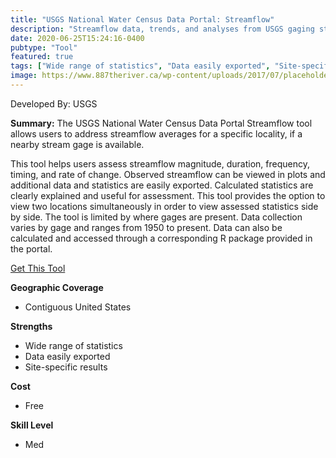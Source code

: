 ```yaml
---
title: "USGS National Water Census Data Portal: Streamflow"
description: "Streamflow data, trends, and analyses from USGS gaging stations."
date: 2020-06-25T15:24:16-0400
pubtype: "Tool"
featured: true
tags: ["Wide range of statistics", "Data easily exported", "Site-specific results"]
image: https://www.887theriver.ca/wp-content/uploads/2017/07/placeholder.jpg
---
```

Developed By: USGS

**Summary:** The USGS National Water Census Data Portal Streamflow tool allows users to address streamflow averages for a specific locality, if a nearby stream gage is available. 

This tool helps users assess streamflow magnitude, duration, frequency, timing, and rate of change. Observed streamflow can be viewed in plots and additional data and statistics are easily exported. Calculated statistics are clearly explained and useful for assessment. This tool provides the option to view two locations simultaneously in order to view assessed statistics side by side. The tool is limited by where gages are present. Data collection varies by gage and ranges from 1950 to present. Data can also be calculated and accessed through a corresponding R package provided in the portal.

<a href="https://cida.usgs.gov/nwc/#!streamflow-stats" target="_blank">Get This Tool</a>

__**Geographic Coverage**__
- Contiguous United States

__**Strengths**__
-  Wide range of statistics
-   Data easily exported
-   Site-specific results

__**Cost**__
- Free

__**Skill Level**__
- Med
